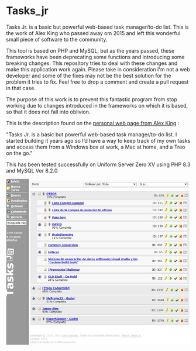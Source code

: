 # Tasks_jr
Tasks Jr. is a basic but powerful web-based task manager/to-do list. This is the work of Alex King who passed away om 2015 and left this wonderful small piece of software to the community.

This tool is based on PHP and MySQL, but as the years passed, these frameworks have been deprecating some functions and introducing some breaking changes. This repository tries to deal with these changes and make this application work again.
Please take in consideration I'm not a web developer and some of the fixes may not be the best solution for the problem it tries to fix. Feel free to drop a comment and create a pull request in that case.

The purpose of this work is to prevent this fantastic program from stop working due to changes introduced in the frameworks on which it is based, so that it does not fall into oblivion.

This is the description found on the [personal web page from Alex King](https://alexking.org/projects/tasks-jr) :

"Tasks Jr. is a basic but powerful web-based task manager/to-do list. I started building it years ago so I’d have a way to keep track of my own tasks and access them from a Windows box at work, a Mac at home, and a Treo on the go."


This has been tested successfully on Uniform Server Zero XV using PHP 8.3 and MySQL Ver 8.2.0


![Tasks_jr Screenshot](https://raw.githubusercontent.com/D0ct0rDave/tasks_jr/refs/heads/main/repoimages/tasks_jr_screenshot.jpg)
